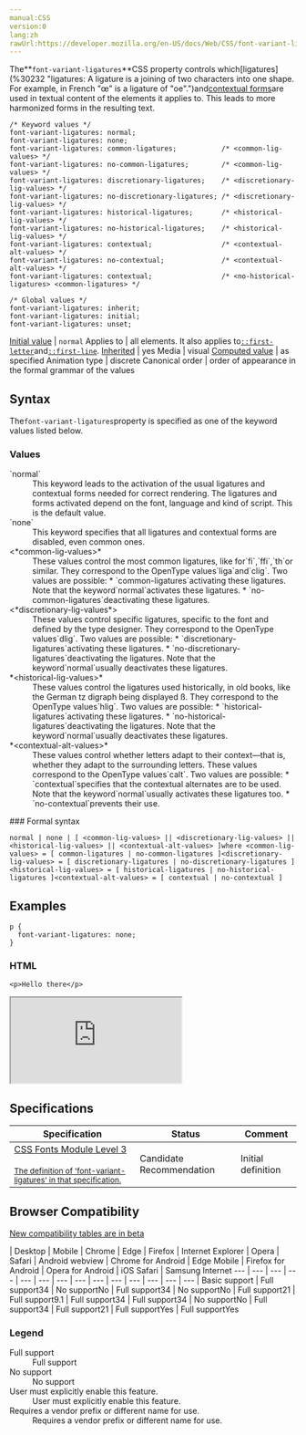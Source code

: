 ```yaml
---
manual:CSS
version:0
lang:zh
rawUrl:https://developer.mozilla.org/en-US/docs/Web/CSS/font-variant-ligatures
---
```






The**`font-variant-ligatures`**CSS property controls which[ligatures](%30232 "ligatures: A ligature is a joining of two characters into one shape. For example, in French "œ" is a ligature of "oe".")and[contextual forms](%30233 "The definition of that term (contextual forms) has not been written yet; please consider contributing it!")are used in textual content of the elements it applies to. This leads to more harmonized forms in the resulting text.


```
/* Keyword values */
font-variant-ligatures: normal;
font-variant-ligatures: none;
font-variant-ligatures: common-ligatures;           /* <common-lig-values> */
font-variant-ligatures: no-common-ligatures;        /* <common-lig-values> */
font-variant-ligatures: discretionary-ligatures;    /* <discretionary-lig-values> */
font-variant-ligatures: no-discretionary-ligatures; /* <discretionary-lig-values> */
font-variant-ligatures: historical-ligatures;       /* <historical-lig-values> */
font-variant-ligatures: no-historical-ligatures;    /* <historical-lig-values> */
font-variant-ligatures: contextual;                 /* <contextual-alt-values> */
font-variant-ligatures: no-contextual;              /* <contextual-alt-values> */
font-variant-ligatures: contextual;                 /* <no-historical-ligatures> <common-ligatures> */

/* Global values */
font-variant-ligatures: inherit;
font-variant-ligatures: initial;
font-variant-ligatures: unset;
```

[Initial value](%28552 "") | `normal` 
Applies to | all elements. It also applies to[`::first-letter`](%28553 "The ::first-letter CSS pseudo-element applies styles to the first letter of the first line of a block-level element, but only when not preceded by other content (such as images or inline tables).")and[`::first-line`](%28554 "The ::first-line CSS pseudo-element applies styles to the first line of a block-level element."). 
[Inherited](%28555 "") | yes 
Media | visual 
[Computed value](%28556 "") | as specified 
Animation type | discrete 
Canonical order | order of appearance in the formal grammar of the values 


## Syntax<a name="Syntax"></a>


The`font-variant-ligatures`property is specified as one of the keyword values listed below.


### Values<a name="Values"></a>
<dl><dt id=''>`normal`</dt><dd>This keyword leads to the activation of the usual ligatures and contextual forms needed for correct rendering. The ligatures and forms activated depend on the font, language and kind of script. This is the default value.</dd><dt id=''>`none`</dt><dd>This keyword specifies that all ligatures and contextual forms are disabled, even common ones.</dd><dt id=''>&lt;*common-lig-values&gt;*</dt><dd>These values control the most common ligatures, like for`fi`,`ffi`,`th`or similar. They correspond to the OpenType values`liga`and`clig`. Two values are possible:
* `common-ligatures`activating these ligatures. Note that the keyword`normal`activates these ligatures.
* `no-common-ligatures`deactivating these ligatures.
</dd><dt id=''>&lt;*discretionary-lig-values*&gt;</dt><dd>These values control specific ligatures, specific to the font and defined by the type designer. They correspond to the OpenType values`dlig`. Two values are possible:
* `discretionary-ligatures`activating these ligatures.
* `no-discretionary-ligatures`deactivating the ligatures. Note that the keyword`normal`usually deactivates these ligatures.
</dd><dt id=''>*&lt;historical-lig-values&gt;*</dt><dd>These values control the ligatures used historically, in old books, like the German tz digraph being displayed ß. They correspond to the OpenType values`hlig`. Two values are possible:
* `historical-ligatures`activating these ligatures.
* `no-historical-ligatures`deactivating the ligatures. Note that the keyword`normal`usually deactivates these ligatures.
</dd><dt id=''>*&lt;contextual-alt-values&gt;*</dt><dd>These values control whether letters adapt to their context—that is, whether they adapt to the surrounding letters. These values correspond to the OpenType values`calt`. Two values are possible:
* `contextual`specifies that the contextual alternates are to be used. Note that the keyword`normal`usually activates these ligatures too.
* `no-contextual`prevents their use.
</dd></dl>
### Formal syntax<a name="Formal_syntax"></a>

```
normal | none | [ <common-lig-values> || <discretionary-lig-values> || <historical-lig-values> || <contextual-alt-values> ]where <common-lig-values> = [ common-ligatures | no-common-ligatures ]<discretionary-lig-values> = [ discretionary-ligatures | no-discretionary-ligatures ]<historical-lig-values> = [ historical-ligatures | no-historical-ligatures ]<contextual-alt-values> = [ contextual | no-contextual ]
```

## Examples<a name="Examples"></a>

```
p {
  font-variant-ligatures: none;
}
```

### HTML<a name="HTML"></a>

```
<p>Hello there</p> 
```






<iframe src='https://mdn.mozillademos.org/en-US/docs/Web/CSS/font-variant-ligatures$samples/Examples?revision=1391745' width='null' height='null'></iframe>



## Specifications<a name="Specifications"></a>

Specification | Status | Comment 
 ---  |  ---  |  ---  | 
[CSS Fonts Module Level 3<br></br><small>The definition of &#39;font-variant-ligatures&#39; in that specification.</small>](%30234 "") | Candidate Recommendation | Initial definition 


## Browser Compatibility<a name="Browser_Compatibility"></a>
[New compatibility tables are in beta<i></i>](%3360 "")

 | <abbr>Desktop<i></i></abbr> | <abbr>Mobile<i></i></abbr> 
 | <abbr>Chrome<i></i></abbr> | <abbr>Edge<i></i></abbr> | <abbr>Firefox<i></i></abbr> | <abbr>Internet Explorer<i></i></abbr> | <abbr>Opera<i></i></abbr> | <abbr>Safari<i></i></abbr> | <abbr>Android webview<i></i></abbr> | <abbr>Chrome for Android<i></i></abbr> | <abbr>Edge Mobile<i></i></abbr> | <abbr>Firefox for Android<i></i></abbr> | <abbr>Opera for Android<i></i></abbr> | <abbr>iOS Safari<i></i></abbr> | <abbr>Samsung Internet<i></i></abbr> 
 ---  |  ---  |  ---  |  ---  |  ---  |  ---  |  ---  |  ---  |  ---  |  ---  |  ---  |  ---  |  ---  |  ---  | 
Basic support | <abbr>Full support</abbr>34 | <abbr>No support</abbr>No | <abbr>Full support</abbr>34 | <abbr>No support</abbr>No | <abbr>Full support</abbr>21 | <abbr>Full support</abbr>9.1 | <abbr>Full support</abbr>34 | <abbr>Full support</abbr>34 | <abbr>No support</abbr>No | <abbr>Full support</abbr>34 | <abbr>Full support</abbr>21 | <abbr>Full support</abbr>Yes | <abbr>Full support</abbr>Yes 


### Legend<a name="Legend"></a>
<dl><dt id=''><abbr>Full support</abbr></dt><dd>Full support</dd><dt id=''><abbr>No support</abbr></dt><dd>No support</dd><dt id=''><abbr>User must explicitly enable this feature.<i></i></abbr></dt><dd>User must explicitly enable this feature.</dd><dt id=''><abbr>Requires a vendor prefix or different name for use.<i></i></abbr></dt><dd>Requires a vendor prefix or different name for use.</dd></dl>



